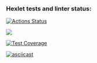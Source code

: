 ### Hexlet tests and linter status:
[![Actions Status](https://github.com/a-silanov/frontend-project-lvl2/workflows/hexlet-check/badge.svg)](https://github.com/a-silanov/frontend-project-lvl2/actions)

<a href="https://codeclimate.com/github/a-silanov/frontend-project-lvl2/maintainability"><img src="https://api.codeclimate.com/v1/badges/083427bb9ca94b6bbc46/maintainability" /></a>

[![Test Coverage](https://api.codeclimate.com/v1/badges/083427bb9ca94b6bbc46/test_coverage)](https://codeclimate.com/github/a-silanov/frontend-project-lvl2/test_coverage)

[![asciicast](https://asciinema.org/a/XVoq32sFRfLvBttY8eKZEBlbG.svg)](https://asciinema.org/a/XVoq32sFRfLvBttY8eKZEBlbG)
